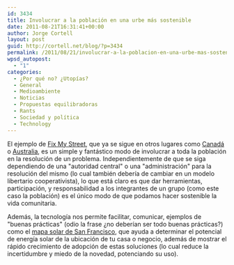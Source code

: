 ```yaml
---
id: 3434
title: Involucrar a la población en una urbe más sostenible
date: 2011-08-21T16:31:41+00:00
author: Jorge Cortell
layout: post
guid: http://cortell.net/blog/?p=3434
permalink: /2011/08/21/involucrar-a-la-poblacion-en-una-urbe-mas-sostenible/
wpsd_autopost:
  - "1"
categories:
  - ¿Por qué no? ¿Utopías?
  - General
  - Medioambiente
  - Noticias
  - Propuestas equilibradoras
  - Rants
  - Sociedad y polí­tica
  - Technology
---
```

El ejemplo de <a title="http://www.mysociety.org/projects/fixmystreet/" href="http://www.mysociety.org/projects/fixmystreet/" target="_blank">Fix My Street</a>, que ya se sigue en otros lugares como <a title="http://fixmystreet.ca/about/" href="http://fixmystreet.ca/about/" target="_blank">Canadá</a> o <a title="http://www.gcc.asn.au/Fix-My-Street/Fix-My-Street/fix-my-street.html" href="http://www.gcc.asn.au/Fix-My-Street/Fix-My-Street/fix-my-street.html" target="_blank">Australia</a>, es un simple y fantástico modo de involucrar a toda la población en la resolución de un problema. Independientemente de que se siga dependiendo de una "autoridad central" o una "administración" para la resolución del mismo (lo cual también debería de cambiar en un modelo libertario cooperativista), lo que está claro es que dar herramientas, participación, y responsabilidad a los integrantes de un grupo (como este caso la población) es el único modo de que podamos hacer sostenible la vida comunitaria.

Además, la tecnología nos permite facilitar, comunicar, ejemplos de "buenas prácticas" (odio la frase ¿no deberían ser todo buenas prácticas?) como el <a title="http://sf.solarmap.org/" href="http://sf.solarmap.org/" target="_blank">mapa solar de San Francisco</a>, que ayuda a determinar el potencial de energía solar de la ubicación de tu casa o negocio, además de mostrar el rápido crecimiento de adopción de estas soluciones (lo cual reduce la incertidumbre y miedo de la novedad, potenciando su uso).